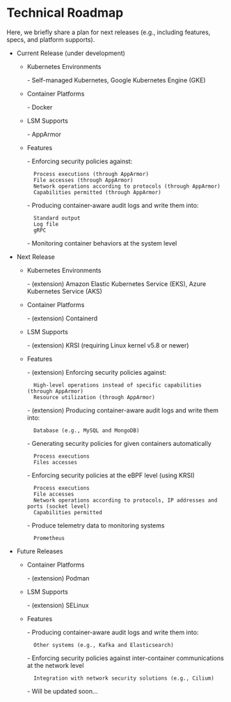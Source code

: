 # Technical Roadmap

Here, we briefly share a plan for next releases (e.g., including features, specs, and platform supports).

- Current Release (under development)

    - Kubernetes Environments
    
        \- Self-managed Kubernetes, Google Kubernetes Engine (GKE)
    
    - Container Platforms
    
        \- Docker
        
    - LSM Supports
    
        \- AppArmor

    - Features
    
        \- Enforcing security policies against:

            Process executions (through AppArmor)  
            File accesses (through AppArmor)  
            Network operations according to protocols (through AppArmor)  
            Capabilities permitted (through AppArmor)

        \- Producing container-aware audit logs and write them into:
        
            Standard output  
            Log file
            gRPC

        \- Monitoring container behaviors at the system level

- Next Release

    - Kubernetes Environments
    
        \- (extension) Amazon Elastic Kubernetes Service (EKS), Azure Kubernetes Service (AKS)
    
    - Container Platforms
    
        \- (extension) Containerd
        
    - LSM Supports
    
        \- (extension) KRSI (requiring Linux kernel v5.8 or newer)

    - Features
    
        \- (extension) Enforcing security policies against:
        
            High-level operations instead of specific capabilities (through AppArmor)  
            Resource utilization (through AppArmor)

        \- (extension) Producing container-aware audit logs and write them into:
        
            Database (e.g., MySQL and MongoDB)

        \- Generating security policies for given containers automatically
        
            Process executions  
            Files accesses

        \- Enforcing security policies at the eBPF level (using KRSI)

            Process executions  
            File accesses  
            Network operations according to protocols, IP addresses and ports (socket level)  
            Capabilities permitted

        \- Produce telemetry data to monitoring systems

            Prometheus

- Future Releases

    - Container Platforms
    
        \- (extension) Podman
        
    - LSM Supports
    
        \- (extension) SELinux

    - Features

        \- Producing container-aware audit logs and write them into:
        
            Other systems (e.g., Kafka and Elasticsearch)
    
        \- Enforcing security policies against inter-container communications at the network level
        
            Integration with network security solutions (e.g., Cilium)

        \- Will be updated soon...
